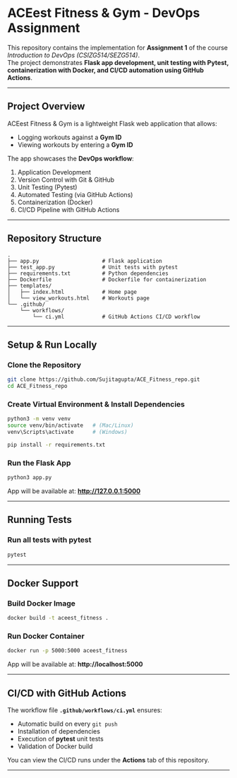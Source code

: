 # ACEest Fitness & Gym - DevOps Assignment

This repository contains the implementation for **Assignment 1** of the course *Introduction to DevOps (CSIZG514/SEZG514)*.  
The project demonstrates **Flask app development, unit testing with Pytest, containerization with Docker, and CI/CD automation using GitHub Actions**.

---

## Project Overview
ACEest Fitness & Gym is a lightweight Flask web application that allows:
- Logging workouts against a **Gym ID**
- Viewing workouts by entering a **Gym ID**

The app showcases the **DevOps workflow**:
1. Application Development
2. Version Control with Git & GitHub
3. Unit Testing (Pytest)
4. Automated Testing (via GitHub Actions)
5. Containerization (Docker)
6. CI/CD Pipeline with GitHub Actions

---

## Repository Structure
```
.
├── app.py                    # Flask application
├── test_app.py               # Unit tests with pytest
├── requirements.txt          # Python dependencies
├── Dockerfile                # Dockerfile for containerization
├── templates/
│   ├── index.html            # Home page
│   └── view_workouts.html    # Workouts page
└── .github/
    └── workflows/
        └── ci.yml            # GitHub Actions CI/CD workflow
```

---

## Setup & Run Locally

### Clone the Repository
```bash
git clone https://github.com/Sujitagupta/ACE_Fitness_repo.git
cd ACE_Fitness_repo
```

### Create Virtual Environment & Install Dependencies
```bash
python3 -m venv venv
source venv/bin/activate   # (Mac/Linux)
venv\Scripts\activate      # (Windows)

pip install -r requirements.txt
```

### Run the Flask App
```bash
python3 app.py
```

App will be available at: **http://127.0.0.1:5000**

---

## Running Tests

### Run all tests with pytest
```bash
pytest
```

---

## Docker Support

### Build Docker Image
```bash
docker build -t aceest_fitness .
```

### Run Docker Container
```bash
docker run -p 5000:5000 aceest_fitness
```

App will be available at: **http://localhost:5000**

---

## CI/CD with GitHub Actions

The workflow file **`.github/workflows/ci.yml`** ensures:
- Automatic build on every `git push`
- Installation of dependencies
- Execution of **pytest** unit tests
- Validation of Docker build

You can view the CI/CD runs under the **Actions** tab of this repository.

---
